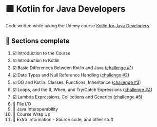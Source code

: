 # 🟪 Kotlin for Java Developers

Code written while taking the Udemy course [Kotlin for Java Developers](https://www.udemy.com/course/kotlin-for-java-developers/).

## 📖 Sections complete
1. ☑️ Introduction to the Course
2. ☑️ Introduction to Kotlin
3. ☑️ Basic Differences Between Kotlin and Java ([challenge #1](src/main/kotlin/challenge1))
4. ☑️ Data Types and Null Reference Handling ([challenge #2](src/main/kotlin/challenge2))
5. ☑️ OO and Kotlin: Classes, Functions, Inheritance ([challenge #3](src/main/kotlin/challenge3))
6. ☑️ Loops, and the If, When, and Try/Catch Expressions ([challenge #4](src/main/kotlin/challenge4))
7. ☑️ Lambda Expressions, Collections and Generics ([challenge #5](src/main/kotlin/challenge5))
8. 🔳 File I/O
9. 🔳 Java Interoperability
10. 🔳 Course Wrap Up
11. 🔳 Extra Information - Source code, and other stuff

